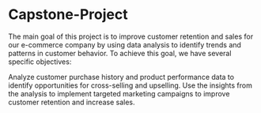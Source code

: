# Capstone-Project
The main goal of this project is to improve customer retention and sales for our e-commerce company by using data analysis to identify trends and patterns in customer behavior. To achieve this goal, we have several specific objectives:

Analyze customer purchase history and product performance data to identify opportunities for cross-selling and upselling.
Use the insights from the analysis to implement targeted marketing campaigns to improve customer retention and increase sales.
